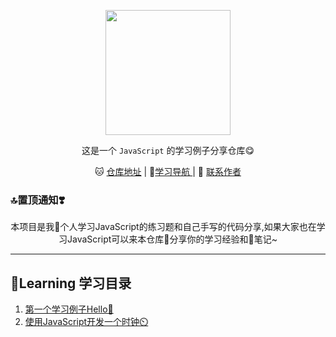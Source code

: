 <p align="center">
    <a href="https://github.com/JDode/"><img src="https://image.flaticon.com/icons/svg/1126/1126856.svg" width="200"/></a>
</p>

<p align="center">这是一个 <code>JavaScript</code> 的学习例子分享仓库😋</p>

<p align="center">
    🐱 <a href="https://github.com/JDode/" target="_blank">仓库地址</a> | 
    🧭<a href="https://github.com/JDode/JavaScript_Learning" target="_blank">学习导航 </a> | 
    🌚 <a href="https://wpa.qq.com/msgrd?v=3&uin=2420498526&site=qq&menu=yes" target="_blank">联系作者</a> 
</p>

### 🔝置顶通知❣️

<p align="center">
 本项目是我👤个人学习JavaScript的练习题和自己手写的代码分享,如果大家也在学习JavaScript可以来本仓库🚪分享你的学习经验和📒笔记~
</p>


----------


## 🎒Learning 学习目录

 1. [第一个学习例子Hello👋][1]
 2. [使用JavaScript开发一个时钟⏲️][2]


  [1]: https://github.com/JDode/JavaScript_Learning/tree/master/Hello
  [2]: https://github.com/JDode/JavaScript_Learning/tree/master/NowTime
